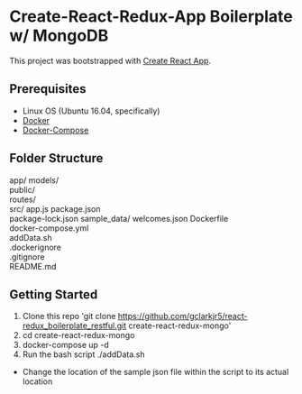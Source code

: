 # Create-React-Redux-App Boilerplate w/ MongoDB

This project was bootstrapped with [Create React App](https://github.com/facebookincubator/create-react-app).

## Prerequisites
- Linux OS (Ubuntu 16.04, specifically)
- [Docker](https://docs.docker.com/engine/installation/linux/docker-ce/ubuntu/)
- [Docker-Compose](https://docs.docker.com/compose/install/)

## Folder Structure
app/
    models/  
    public/  
    routes/  
    src/
    app.js
    package.json  
    package-lock.json
sample_data/
    welcomes.json
Dockerfile  
docker-compose.yml  
addData.sh  
.dockerignore  
.gitignore    
README.md  

## Getting Started
1. Clone this repo 'git clone https://github.com/gclarkjr5/react-redux_boilerplate_restful.git create-react-redux-mongo'
2. cd create-react-redux-mongo
3. docker-compose up -d
4. Run the bash script ./addData.sh
- Change the location of the sample json file within the script to its actual location